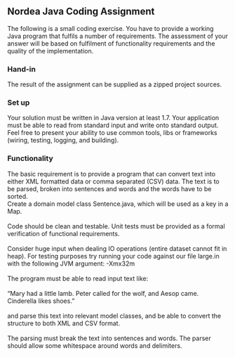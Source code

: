 ## Nordea Java Coding Assignment
The following is a small coding exercise. You have to provide a working Java program that fulfils a number of requirements. The assessment of your answer will be based on fulfilment of functionality requirements and the quality of the implementation.
### Hand-in
The result of the assignment can be supplied as a zipped project sources. 
### Set up
Your solution must be written in Java version at least 1.7. Your application must be able to read from standard input and write onto standard output. Feel free to present your ability to use common tools, libs or frameworks (wiring, testing, logging, and building).
### Functionality
The basic requirement is to provide a program that can convert text into either XML formatted data or comma separated (CSV) data. The text is to be parsed, broken into sentences and words and the words have to be sorted.<br>
Create a domain model class Sentence.java, which will be used as a key in a Map. <br><br>
Code should be clean and testable. Unit tests must be provided as a formal verification of functional requirements.<br><br>
Consider huge input when dealing IO operations (entire dataset cannot fit in heap). For testing purposes try running your code against our file large.in with the following JVM argument: -Xmx32m<br><br>
The program must be able to read input text like:<br><br>
“Mary had a little lamb. Peter called for the wolf, and Aesop came.<br>
Cinderella likes shoes.”<br><br>
and parse this text into relevant model classes, and be able to convert the structure to both XML and CSV format.<br><br>
The parsing must break the text into sentences and words. The parser should allow some whitespace around words and delimiters.<br><br>
